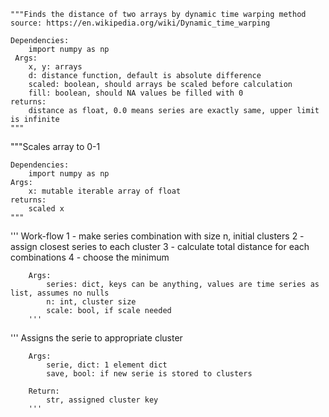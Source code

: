    """Finds the distance of two arrays by dynamic time warping method
    source: https://en.wikipedia.org/wiki/Dynamic_time_warping

    Dependencies:
        import numpy as np
     Args:
        x, y: arrays
        d: distance function, default is absolute difference
        scaled: boolean, should arrays be scaled before calculation
        fill: boolean, should NA values be filled with 0
    returns:
        distance as float, 0.0 means series are exactly same, upper limit is infinite
    """


 """Scales array to 0-1

    Dependencies:
        import numpy as np
    Args:
        x: mutable iterable array of float
    returns:
        scaled x
    """

'''
        Work-flow
        1 - make series combination with size n, initial clusters
        2 - assign closest series to each cluster
        3 - calculate total distance for each combinations
        4 - choose the minimum

        Args:
            series: dict, keys can be anything, values are time series as list, assumes no nulls
            n: int, cluster size
            scale: bool, if scale needed
        '''
 '''
        Assigns the serie to appropriate cluster

        Args:
            serie, dict: 1 element dict
            save, bool: if new serie is stored to clusters

        Return:
            str, assigned cluster key
        '''
